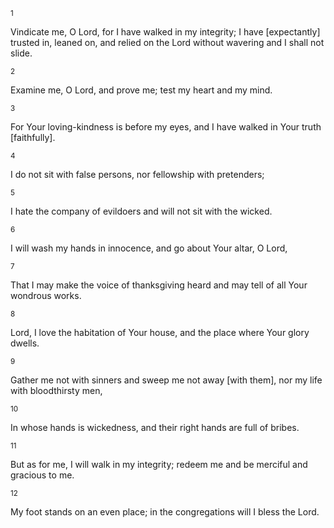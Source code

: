<sup>1</sup> 

Vindicate me, O Lord, for I have walked in my integrity; I have [expectantly] trusted in, leaned on, and relied on the Lord without wavering and I shall not slide. 

<sup>2</sup> 

Examine me, O Lord, and prove me; test my heart and my mind. 

<sup>3</sup> 

For Your loving-kindness is before my eyes, and I have walked in Your truth [faithfully]. 

<sup>4</sup> 

I do not sit with false persons, nor fellowship with pretenders; 

<sup>5</sup> 

I hate the company of evildoers and will not sit with the wicked. 

<sup>6</sup> 

I will wash my hands in innocence, and go about Your altar, O Lord, 

<sup>7</sup> 

That I may make the voice of thanksgiving heard and may tell of all Your wondrous works. 

<sup>8</sup> 

Lord, I love the habitation of Your house, and the place where Your glory dwells. 

<sup>9</sup> 

Gather me not with sinners and sweep me not away [with them], nor my life with bloodthirsty men, 

<sup>10</sup> 

In whose hands is wickedness, and their right hands are full of bribes. 

<sup>11</sup> 

But as for me, I will walk in my integrity; redeem me and be merciful and gracious to me. 

<sup>12</sup> 

My foot stands on an even place; in the congregations will I bless the Lord.